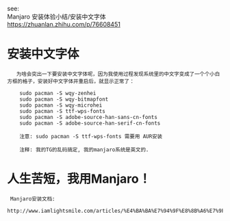 see:   
Manjaro 安装体验小结/安装中文字体  
https://zhuanlan.zhihu.com/p/76608451  

# 安装中文字体

       为啥会突出一下要安装中文字体呢，因为我使用过程发现系统里的中文字变成了一个个小白方框的格子，安装好中文字体并重启后，就显示正常了：

        sudo pacman -S wqy-zenhei
        sudo pacman -S wqy-bitmapfont
        sudo pacman -S wqy-microhei
        sudo pacman -S ttf-wps-fonts
        sudo pacman -S adobe-source-han-sans-cn-fonts
        sudo pacman -S adobe-source-han-serif-cn-fonts
    
        注意: sudo pacman -S ttf-wps-fonts 需要用 AUR安装
        
        注释: 我的TG的乱码搞定, 我的manjaro系统是英文的.
        
   
   # 人生苦短，我用Manjaro！
     Manjaro安装文档:
     http://www.iamlightsmile.com/articles/%E4%BA%BA%E7%94%9F%E8%8B%A6%E7%9F%AD%EF%BC%8C%E6%88%91%E7%94%A8Manjaro%EF%BC%81/
        
